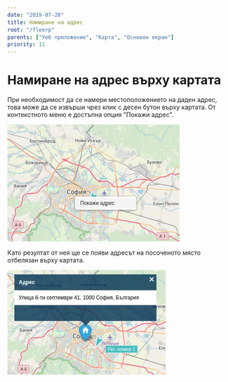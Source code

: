 ```yaml
---
date: "2019-07-20"
title: Намиране на адрес
root: "/fleerp"
parents: ["Уеб приложение", "Карта", "Основен екран"]
priority: 11
---
```


# Намиране на адрес върху картата

При необходимост да се намери местоположението на даден адрес, това може да се извърши чрез клик с десен бутон
върху картата. От контекстното меню е достъпна опция "Покажи адрес".

![ShowAddress](show-address-bg.png)

Като резултат от нея ще се появи адресът на посоченото място отбелязан върху картата.

![Address](address-bg.png)
